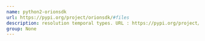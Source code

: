 ```yaml
---
name: python2-orionsdk
url: https://pypi.org/project/orionsdk/#files
description: resolution temporal types. URL : https://pypi.org/project/orionsdk/#files Groups : None
group: None
---
```

